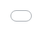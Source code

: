 ```yaml
---
layout: post
title: "골든차일드는 팬들이 서로 말다툼을 했던 시간을 이야기하면서 솔직한 공개토크로 팬들을 즐겁게 한다."
author: "undefined"
thumbnail: "https://www.allkpop.com/upload/2021/01/content/271803/thumb/1611788639-eng-indo-sub-weekly-idol-496-golden-child-full-episode-1-21-screenshot.png"
tags: 
---
```



![image](https://www.allkpop.com/upload/2021/01/content/271803/1611788639-eng-indo-sub-weekly-idol-496-golden-child-full-episode-1-21-screenshot.png)

골든차일드는 1월 27일 `주간아이돌`에서 자신들의 매력을 한껏 뽐냈다.

골든차일드는 27일 방송된 MBC 에브리원 `주간아이돌` 새 방송에 출연해 최근 `번 잇`으로 컴백, 홍보 활동을 이어갔다.

멤버들이 방송에 나오자마자 김지범에 대한 소수의 멤버들이 뭉쳐 시청자들의 웃음을 자아냈다. 멤버 최보민은 방송 전 설문지를 통해 "김지범이 아무리 몸치장을 해도 너무 평범해 보이고 연예인 같지 않다"고 밝혔다. 최보민은 방송에서 "그래, 지범은 동네 평범한 남자 같다"고 계속 말했고, 멤버 배승민은 "지범보다 상식적인 능력이 더 좋은 것 같다"며 김지범에게 도전했고, 김지범은 "방송 시작 3분 만에 갱단에 오른 적이 없다"며 웃었다.칙"

그런 다음 멤버들은 신곡 `번 잇`을 선보이며 카리스마 넘치는 매력을 뽐냈다.


<div class="video_wrapper" style="padding-top: 56.25%;">
    <iframe width="100%" height="100%" src="//www.youtube.com/embed/RE2_RmEXYDw" frameborder="0" allowfullscreen="" style="position: absolute; top: 0px; left: 0px; width: 100%; height: 100%;"></iframe>
</div>


골든차일드는 멤버들이 서로 싸웠던 시간을 공개 발언하면서 시청자들을 계속 즐겁게 했다. 김지범은 최근 장준과 싸운 적이 있다고 설명했다. 그는 최근 장준과 싸웠다. 연습할 때는 서로 놀려가면서 긴장감을 높이는 편이에요. 멤버들이 놀리는 이번 달 내내 제가 목표였어요. 그래서 그에게 말해달라고 부탁했어요." 이장준은 "내가 제일 시끄러워서 놀리는 것 같았는데 이해한다"고 재빠르게 설명했다.

방송 내내 멤버들은 연기력을 뽐내며 솔직하고 솔직한 입담으로 시청자들을 웃겼다. 골든차일드가 랜덤 플레이 댄스 안무 도전과 함께 세븐틴의 더블 스피드 커버댄스 도전에 나섰다. 골든차일드는 도전을 이기지 못하고 세 번의 기회 끝에 성공하지 못했지만 여전히 그들의 멋진 춤 실력을 입증할 수 있었다.


<div class="video_wrapper" style="padding-top: 56.25%;">
    <iframe width="100%" height="100%" src="//www.youtube.com/embed/zZH8a5K_3f8" frameborder="0" allowfullscreen="" style="position: absolute; top: 0px; left: 0px; width: 100%; height: 100%;"></iframe>
</div>
